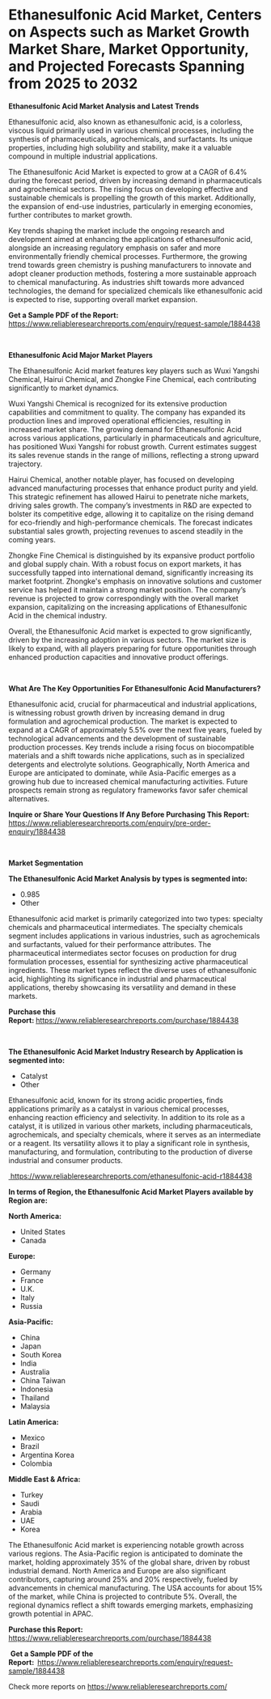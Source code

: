 <p><h1>Ethanesulfonic Acid Market, Centers on Aspects such as Market Growth Market Share, Market Opportunity, and Projected Forecasts Spanning from 2025 to 2032</h1></p><p><strong>Ethanesulfonic Acid Market Analysis and Latest Trends</strong></p>
<p><p>Ethanesulfonic acid, also known as ethanesulfonic acid, is a colorless, viscous liquid primarily used in various chemical processes, including the synthesis of pharmaceuticals, agrochemicals, and surfactants. Its unique properties, including high solubility and stability, make it a valuable compound in multiple industrial applications.</p><p>The Ethanesulfonic Acid Market is expected to grow at a CAGR of 6.4% during the forecast period, driven by increasing demand in pharmaceuticals and agrochemical sectors. The rising focus on developing effective and sustainable chemicals is propelling the growth of this market. Additionally, the expansion of end-use industries, particularly in emerging economies, further contributes to market growth.</p><p>Key trends shaping the market include the ongoing research and development aimed at enhancing the applications of ethanesulfonic acid, alongside an increasing regulatory emphasis on safer and more environmentally friendly chemical processes. Furthermore, the growing trend towards green chemistry is pushing manufacturers to innovate and adopt cleaner production methods, fostering a more sustainable approach to chemical manufacturing. As industries shift towards more advanced technologies, the demand for specialized chemicals like ethanesulfonic acid is expected to rise, supporting overall market expansion.</p></p>
<p><strong>Get a Sample PDF of the Report:&nbsp;</strong> <a href="https://www.reliableresearchreports.com/enquiry/request-sample/1884438?utm_campaign=2292&utm_medium=2&utm_source=Github&utm_content=ia&utm_term=01042025&utm_id=ethanesulfonic-acid">https://www.reliableresearchreports.com/enquiry/request-sample/1884438</a></p>
<p>&nbsp;</p>
<p><strong>Ethanesulfonic Acid Major Market Players</strong></p>
<p><p>The Ethanesulfonic Acid market features key players such as Wuxi Yangshi Chemical, Hairui Chemical, and Zhongke Fine Chemical, each contributing significantly to market dynamics.</p><p>Wuxi Yangshi Chemical is recognized for its extensive production capabilities and commitment to quality. The company has expanded its production lines and improved operational efficiencies, resulting in increased market share. The growing demand for Ethanesulfonic Acid across various applications, particularly in pharmaceuticals and agriculture, has positioned Wuxi Yangshi for robust growth. Current estimates suggest its sales revenue stands in the range of millions, reflecting a strong upward trajectory.</p><p>Hairui Chemical, another notable player, has focused on developing advanced manufacturing processes that enhance product purity and yield. This strategic refinement has allowed Hairui to penetrate niche markets, driving sales growth. The company’s investments in R&D are expected to bolster its competitive edge, allowing it to capitalize on the rising demand for eco-friendly and high-performance chemicals. The forecast indicates substantial sales growth, projecting revenues to ascend steadily in the coming years.</p><p>Zhongke Fine Chemical is distinguished by its expansive product portfolio and global supply chain. With a robust focus on export markets, it has successfully tapped into international demand, significantly increasing its market footprint. Zhongke's emphasis on innovative solutions and customer service has helped it maintain a strong market position. The company’s revenue is projected to grow correspondingly with the overall market expansion, capitalizing on the increasing applications of Ethanesulfonic Acid in the chemical industry.</p><p>Overall, the Ethanesulfonic Acid market is expected to grow significantly, driven by the increasing adoption in various sectors. The market size is likely to expand, with all players preparing for future opportunities through enhanced production capacities and innovative product offerings.</p></p>
<p>&nbsp;</p>
<p><strong>What Are The Key Opportunities For Ethanesulfonic Acid Manufacturers?</strong></p>
<p><p>Ethanesulfonic acid, crucial for pharmaceutical and industrial applications, is witnessing robust growth driven by increasing demand in drug formulation and agrochemical production. The market is expected to expand at a CAGR of approximately 5.5% over the next five years, fueled by technological advancements and the development of sustainable production processes. Key trends include a rising focus on biocompatible materials and a shift towards niche applications, such as in specialized detergents and electrolyte solutions. Geographically, North America and Europe are anticipated to dominate, while Asia-Pacific emerges as a growing hub due to increased chemical manufacturing activities. Future prospects remain strong as regulatory frameworks favor safer chemical alternatives.</p></p>
<p><strong>Inquire or Share Your Questions If Any Before Purchasing This Report:</strong> <a href="https://www.reliableresearchreports.com/enquiry/pre-order-enquiry/1884438?utm_campaign=2292&utm_medium=2&utm_source=Github&utm_content=ia&utm_term=01042025&utm_id=ethanesulfonic-acid">https://www.reliableresearchreports.com/enquiry/pre-order-enquiry/1884438</a></p>
<p>&nbsp;</p>
<p><strong>Market Segmentation</strong></p>
<p><strong>The Ethanesulfonic Acid Market Analysis by types is segmented into:</strong></p>
<p><ul><li>0.985</li><li>Other</li></ul></p>
<p><p>Ethanesulfonic acid market is primarily categorized into two types: specialty chemicals and pharmaceutical intermediates. The specialty chemicals segment includes applications in various industries, such as agrochemicals and surfactants, valued for their performance attributes. The pharmaceutical intermediates sector focuses on production for drug formulation processes, essential for synthesizing active pharmaceutical ingredients. These market types reflect the diverse uses of ethanesulfonic acid, highlighting its significance in industrial and pharmaceutical applications, thereby showcasing its versatility and demand in these markets.</p></p>
<p><strong>Purchase this Report:&nbsp;</strong><a href="https://www.reliableresearchreports.com/purchase/1884438?utm_campaign=2292&utm_medium=2&utm_source=Github&utm_content=ia&utm_term=01042025&utm_id=ethanesulfonic-acid">https://www.reliableresearchreports.com/purchase/1884438</a></p>
<p>&nbsp;</p>
<p><strong>The Ethanesulfonic Acid Market Industry Research by Application is segmented into:</strong></p>
<p><ul><li>Catalyst</li><li>Other</li></ul></p>
<p><p>Ethanesulfonic acid, known for its strong acidic properties, finds applications primarily as a catalyst in various chemical processes, enhancing reaction efficiency and selectivity. In addition to its role as a catalyst, it is utilized in various other markets, including pharmaceuticals, agrochemicals, and specialty chemicals, where it serves as an intermediate or a reagent. Its versatility allows it to play a significant role in synthesis, manufacturing, and formulation, contributing to the production of diverse industrial and consumer products.</p></p>
<p><a href="https://www.reliableresearchreports.com/ethanesulfonic-acid-r1884438?utm_campaign=2292&utm_medium=2&utm_source=Github&utm_content=ia&utm_term=01042025&utm_id=ethanesulfonic-acid">&nbsp;https://www.reliableresearchreports.com/ethanesulfonic-acid-r1884438</a></p>
<p><strong>In terms of Region, the Ethanesulfonic Acid Market Players available by Region are:</strong></p>
<p>
    <p> <strong> North America: </strong>
        <ul>
            <li>United States</li>
            <li>Canada</li>
        </ul>
        </p> 
    <p> <strong> Europe: </strong>
        <ul>
            <li>Germany</li>
            <li>France</li>
            <li>U.K.</li>
            <li>Italy</li>
            <li>Russia</li>
        </ul>
        </p> 
    <p> <strong> Asia-Pacific: </strong>
        <ul>
            <li>China</li>
            <li>Japan</li>
            <li>South Korea</li>
            <li>India</li>
            <li>Australia</li>
            <li>China Taiwan</li>
            <li>Indonesia</li>
            <li>Thailand</li>
            <li>Malaysia</li>
        </ul>
        </p> 
    <p> <strong> Latin America: </strong>
        <ul>
            <li>Mexico</li>
            <li>Brazil</li>
            <li>Argentina Korea</li>
            <li>Colombia</li>
        </ul>
        </p> 
    <p> <strong> Middle East & Africa: </strong>
        <ul>
            <li>Turkey</li>
            <li>Saudi</li>
            <li>Arabia</li>
            <li>UAE</li>
            <li>Korea</li>
        </ul>
    </p>
    </p>
<p><p>The Ethanesulfonic Acid market is experiencing notable growth across various regions. The Asia-Pacific region is anticipated to dominate the market, holding approximately 35% of the global share, driven by robust industrial demand. North America and Europe are also significant contributors, capturing around 25% and 20% respectively, fueled by advancements in chemical manufacturing. The USA accounts for about 15% of the market, while China is projected to contribute 5%. Overall, the regional dynamics reflect a shift towards emerging markets, emphasizing growth potential in APAC.</p></p>
<p><strong>Purchase this Report: </strong><a href="https://www.reliableresearchreports.com/purchase/1884438?utm_campaign=2292&utm_medium=2&utm_source=Github&utm_content=ia&utm_term=01042025&utm_id=ethanesulfonic-acid">https://www.reliableresearchreports.com/purchase/1884438</a></p>
<p>&nbsp;<strong>Get a Sample PDF of the Report:&nbsp;&nbsp;</strong><a href="https://www.reliableresearchreports.com/enquiry/request-sample/1884438?utm_campaign=2292&utm_medium=2&utm_source=Github&utm_content=ia&utm_term=01042025&utm_id=ethanesulfonic-acid">https://www.reliableresearchreports.com/enquiry/request-sample/1884438</a></p>
<p><strong></strong></p>
<p>Check more reports on <a href="https://www.reliableresearchreports.com/?utm_campaign=2292&utm_medium=2&utm_source=Github&utm_content=ia&utm_term=01042025&utm_id=ethanesulfonic-acid">https://www.reliableresearchreports.com/</a></p>